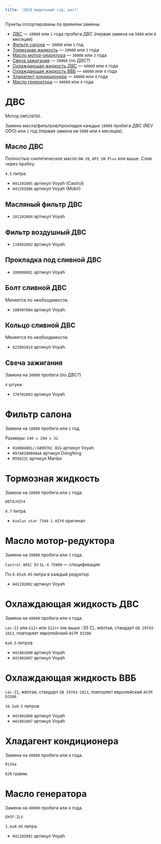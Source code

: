 ```yaml
---
title: '2024 модельный год, рест'
---
```


Пункты отсортированы по времени замены.

* [ДВС](#двс) — `10000` или `1` года пробега ДВС (первая замена на `5000` или `6` месяцев)
* [Фильтр салона](#фильтр-салона) — `10000` или `1` год
* [Тормозная жидкость](#тормозная-жидкость) — `20000` или `2` года
* [Масло мотор-редуктора](#масло-мотор-редуктора) — `30000` или `3` года
* [Свеча зажигания](#свеча-зажигания) — `30000` (по ДВС?)
* [Охлаждающая жидкость ДВС](#охлаждающая-жидкость-двс) — `40000` или `4` года
* [Охлаждающая жидкость ВВБ](#охлаждающая-жидкость-ввб) — `40000` или `4` года
* [Хладагент кондиционера](#хладагент-кондиционера) — `40000` или `4` года
* [Масло генератора](#масло-генератора) — `40000` или `4` года

# ДВС
Мотор `DAM15NTDE`.

Замена масла/фильтров/прокладки каждые `10000` пробега ДВС (REV ODO) или `1` год (первая замена на `5000` или `6` месяцев).

## Масло ДВС
Полностью синтетическое масло `0W-20`, `API SN Plus` или выше. Слив через пробку.

`4.5` литра.

* `H41201005` артикул Voyah (Castrol)
* `H41201006` артикул Voyah (Mobil)

## Масляный фильтр ДВС
* `101202004` артикул Voyah

## Фильтр воздушный ДВС
* `110901002` артикул Voyah

## Прокладка под сливной ДВС
* `100908001` артикул Voyah

## Болт сливной ДВС
Меняется по необходимости.

* `100907004` артикул Voyah.

## Кольцо сливной ДВС
Меняется по необходимости.

* `Q22001014` артикул Voyah.

## Свеча зажигания
Замена на `30000` пробега (по ДВС?)

`4` штуки.

* `370701003` артикул Voyah

# Фильтр салона
Замена на `10000` пробега или `1` год.

Размеры: `240 x 204 x 32`

* `810004001//GB9976C BIG` артикул Voyah
* `H97A8100008AA` артикул Dongfeng
* `MT6023C` артикул Manbo

# Тормозная жидкость
Замена на `20000` пробега или `2` года.

`DOT4/HZY4`

`0.7` литра.

* `Kunlun star 7104-1 HZY4` оригинал

# Масло мотор-редуктора
Замена на `30000` пробега или `3` года.

`Castrol 805C EV`
`GL-4 75W90` — спецификация

По `0.85±0.05` литра в каждый редуктор.

* `H41202002` артикул Voyah

# Охлаждающая жидкость ДВС
Замена на `40000` пробега или `4` года.

`Lec-II` или `G12+` или `G12++` (не выше -35 С), жёлтая, стандарт `GB 29743-2013`, повторяет европейский `ASTM D3306`

`6±0.5` литров

* `H41901000` артикул Voyah
* `H41901007` артикул Voyah

# Охлаждающая жидкость ВВБ

`Lec-II`, жёлтая, стандарт `GB 29743-2013`, повторяет европейский `ASTM D3306`

`16.5±0.5` литров

* `H41901000` артикул Voyah
* `H41901007` артикул Voyah

# Хладагент кондиционера
Замена на `40000` пробега или `4` года.

`R134a`

`620` грамм.

# Масло генератора
Замена на `40000` пробега или `4` года.

`EHSF-2LV`

`1.4±0.05` литра.

* `H41203001` артикул Voyah

